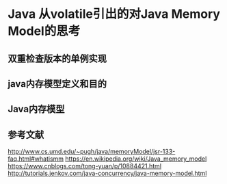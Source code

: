 # Java 从volatile引出的对Java Memory Model的思考

## 双重检查版本的单例实现

## java内存模型定义和目的

## Java内存模型

## 参考文献
http://www.cs.umd.edu/~pugh/java/memoryModel/jsr-133-faq.html#whatismm
https://en.wikipedia.org/wiki/Java_memory_model
https://www.cnblogs.com/tong-yuan/p/10884421.html
http://tutorials.jenkov.com/java-concurrency/java-memory-model.html

